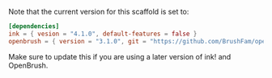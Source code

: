Note that the current version for this scaffold is set to:

```toml
[dependencies]
ink = { vesion = "4.1.0", default-features = false }
openbrush = { version = "3.1.0", git = "https://github.com/BrushFam/openbrush-contracts", default-features = false }
```

Make sure to update this if you are using a later version of ink! and OpenBrush.